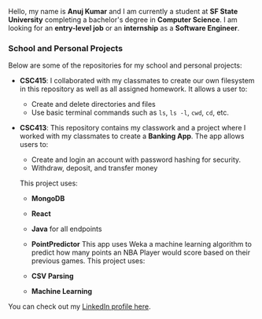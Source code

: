 Hello, my name is **Anuj Kumar** and I am currently a student at **SF State University** completing a bachelor's degree in **Computer Science**. I am looking for an **entry-level job** or an **internship** as a **Software Engineer**.

### School and Personal Projects

Below are some of the repositories for my school and personal projects:

- **CSC415**: I collaborated with my classmates to create our own filesystem in this repository as well as all assigned homework. It allows a user to:
  - Create and delete directories and files
  - Use basic terminal commands such as `ls`, `ls -l`, `cwd`, `cd`, etc.

- **CSC413**: This repository contains my classwork and a project where I worked with my classmates to create a **Banking App**. The app allows users to:
  - Create and login an account with password hashing for security. 
  - Withdraw, deposit, and transfer money

  This project uses:
  - **MongoDB**
  - **React**
  - **Java** for all endpoints
 
  - **PointPredictor** This app uses Weka a machine learning algorithm to predict how many points an NBA Player would score based on their previous games.
    This project uses:
  - **CSV Parsing**
  - **Machine Learning**

You can check out my [LinkedIn profile here](https://www.linkedin.com/in/anuj-kumar-2930a3176/).


<!--
**AKumar5902/AKumar5902** is a ✨ _special_ ✨ repository because its `README.md` (this file) appears on your GitHub profile.

Here are some ideas to get you started:

- 🔭 I’m currently working on ...
- 🌱 I’m currently learning ...
- 👯 I’m looking to collaborate on ...
- 🤔 I’m looking for help with ...
- 💬 Ask me about ...
- 📫 How to reach me: ...
- 😄 Pronouns: ...
- ⚡ Fun fact: ...
-->
